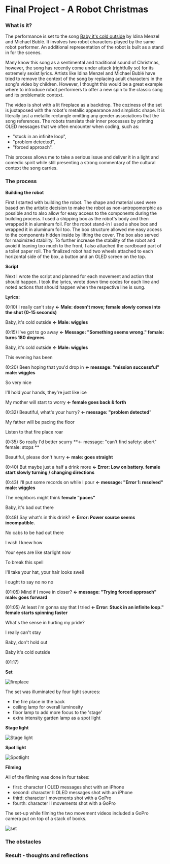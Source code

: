 # Final Project - A Robot Christmas

### What is it?

The performance is set to the song [Baby it's cold outside](https://www.youtube.com/watch?v=6bbuBubZ1yE) by Idina Menzel and Michael Bublé. It involves two robot characters played by the same robot performer. An additional representation of the robot is built as a stand in for the scenes.


Many know this song as a sentimental and traditional sound of Christmas, however, the song has recently come under attack (rightfully so) for its extremely sexist lyrics. Artists like Idina Menzel and Michael Bublé have tried to remove the context of the song by replacing adult characters in the song's video by children. However, I thought this would be a great example where to introduce robot performers to offer a new spin to the classic song and its problematic context.


The video is shot with a lit fireplace as a backdrop. The coziness of the set is juxtaposed with the robot's metallic appearance and simplistic shape. It is literally just a metallic rectangle omitting any gender associations that the song references. The robots translate their inner processes by printing OLED messages that we often encounter when coding, such as:

- "stuck in an infinite loop",
- "problem detected",
- "forced approach".

This process allows me to take a serious issue and deliver it in a light and comedic spirit while still presenting a strong commentary of the cultural context the song carries.

### The process

**Building the robot**


First I started with building the robot. The shape and material used were based on the artistic decision to make the robot as non-antropomorphic as possible and to also allow for easy access to the components during the building process. I used a shipping box as the robot's body and then wrapped it in aluminum foil. For the robot stand-in I used a shoe box and wrapped it in aluminum foil too. The box structure allowed me easy access to the components hidden inside by lifting the cover. The box also served for maximized stability. To further increase the stability of the robot and avoid it leaning too much to the front, I also attached the cardboard part of a toilet paper roll. The finalized robot had two wheels attached to each horizontal side of the box, a button and an OLED screen on the top.


**Script**

Next I wrote the script and planned for each movement and action that should happen. I took the lyrics, wrote down time codes for each line and noted actions that should happen when the respective line is sung. 


**Lyrics:**

(0:10) I really can't stay **<- Male: doesn't move; female slowly comes into the shot (0-15 seconds)**

Baby, it's cold outside **<- Male: wiggles**

(0:15) I've got to go away **<- Message: "Something seems wrong." female: turns 180 degrees** 

Baby, it's cold outside **<- Male: wiggles**

This evening has been

(0:20) Been hoping that you'd drop in **<- message: "mission successful" male: wiggles**

So very nice 

I'll hold your hands, they're just like ice

My mother will start to worry **<- female goes back & forth**

(0:32) Beautiful, what's your hurry? **<- message: "problem detected"**

My father will be pacing the floor

Listen to that fire place roar

(0:35) So really I'd better scurry **<- message: "can't find safety: abort" female: stops **

Beautiful, please don't hurry **<- male: goes straight**

(0:40) But maybe just a half a drink more **<- Error: Low on battery. female start slowly turning / changing directions**

(0:43) I'll put some records on while I pour **<- message: "Error 1: resolved" male: wiggles**

The neighbors might think **female "paces"**

Baby, it's bad out there

(0:48) Say what's in this drink? **<- Error: Power source seems incompatible.**

No cabs to be had out there 

I wish I knew how

Your eyes are like starlight now

To break this spell

I'll take your hat, your hair looks swell

I ought to say no no no

(01:05) Mind if I move in closer? **<- message: "Trying forced approach" male: goes forward**

(01:05) At least i'm gonna say that I tried **<- Error: Stuck in an infinite loop." female starts spinning faster**

What's the sense in hurting my pride?

I really can't stay

Baby, don't hold out

Baby it's cold outside

(01:17)


**Set**

![fireplace](/media/fireplace.JPG)

The set was illuminated by four light sources:
- the fire place in the back
- ceiling lamp for overall luminosity
- floor lamp to add more focus to the 'stage'
- extra intensity garden lamp as a spot light

**Stage light**

![Stage light](floorlamp.JPG)

**Spot light**

![Spotlight](/spotlight.JPG)

**Filming**

All of the filming was done in four takes:
- first: character I OLED messages shot with an iPhone 
- second: character II OLED messages shot with an iPhone 
- third: character I movements shot with a GoPro
- fourth: character II movements shot with a GoPro


The set-up while filming the two movement videos included a GoPro camera put on top of a stack of books.

![set](/set.JPG)

### The obstacles



### Result - thoughts and reflections
